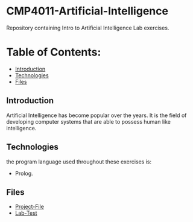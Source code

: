 # CMP4011-Artificial-Intelligence
Repository containing Intro to Artificial Intelligence Lab exercises. 

# Table of Contents:
* [Introduction](#Introduction)
* [Technologies](#Technologies)
* [Files](#Files)

## Introduction 
Artificial Intelligence has become popular over the years. It is the field of developing computer systems that are able to possess human like intelligence.

## Technologies
the program language used throughout these exercises is:
* Prolog.

## Files
* [Project-File](https://github.com/R-White-0/Medical-Expert-System/blob/master/AI%20UTECH%20Project/moh.pl)
* [Lab-Test](https://github.com/R-White-0/CMP4011-Artificial-Intelligence/tree/master/Lab%20Activity)
